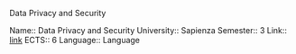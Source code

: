 Data Privacy and Security

Name:: Data Privacy and Security
University:: Sapienza
Semester:: 3
Link:: [link](http://datascience.i3s.uniroma1.it/it/node/5741)
ECTS:: 6
Language:: Language
